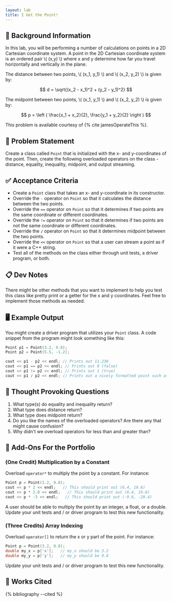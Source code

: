 ```yaml
---
layout: lab
title: I Get the Point!
---
```


## 🔖 Background Information

In this lab, you will be performing a number of calculations on points in a 2D Cartesian coordinate system. A point in the 2D Cartesian coordinate system is an ordered pair \\( (x,y) \\) where x and y determine how far you travel horizontally and vertically in the plane.

The distance between two points, \\( (x_1, y_1) \\) and \\( (x_2, y_2) \\) is given by:

$$
d = \sqrt{(x_2 - x_1)^2 + (y_2 - y_1)^2}
$$

The midpoint between two points, \\( (x_1, y_1) \\) and \\( (x_2, y_2) \\) is given by:

$$
p = \left ( \frac{x_1 + x_2}{2}, \frac{y_1 + y_2}{2} \right )
$$

This problem is available courtesy of {% cite jamesOperateThis %}.

## 🎯 Problem Statement

Create a class called `Point` that is initialized with the x- and y-coordinates of the point. Then, create the following overloaded operators on the class - distance, equality, inequality, midpoint, and output streaming.

## ✅ Acceptance Criteria

* Create a `Point` class that takes an x- and y-coordinate in its constructor.
* Override the `-` operator on `Point` so that it calculates the distance between the two points.
* Override the `==` operator on `Point` so that it determines if two points are the same coordinate or different coordinates.
* Override the `!=` operator on `Point` so that it determines if two points are not the same coordinate or different coordinates.
* Override the `/` operator on `Point` so that it determines midpoint between the two points.
* Override the `<<` operator on `Point` so that a user can stream a point as if it were a C++ string.
* Test all of the methods on the class either through unit tests, a driver program, or both.

## 📋 Dev Notes

There might be other methods that you want to implement to help you test this class like pretty print or a getter for the x and y coordinates. Feel free to implement those methods as needed.

## 🖥️ Example Output

You might create a driver program that utilizes your `Point` class. A code snippet from the program might look something like this:

```cpp
Point p1 = Point(3.2, 9.8);
Point p2 = Point(5.5, -1.2);

cout << p1 - p2 << endl; // Prints out 11.238
cout << p1 == p2 << endl; // Prints out 0 (false)
cout << p1 != p2 << endl; // Prints out 1 (true)
cout << p1 / p2 << endl; // Prints out a nicely formatted point such as (4.35, 4.3)
```

## 📝 Thought Provoking Questions

1. What type(s) do equality and inequality return?
2. What type does distance return?
3. What type does midpoint return?
4. Do you like the names of the overloaded operators? Are there any that might cause confusion?
5. Why didn't we overload operators for less than and greater than?

## 💼 Add-Ons For the Portfolio

### (One Credit) Multiplication by a Constant

Overload `operator*` to multiply the point by a constant. For instance:

```cpp
Point p = Point(3.2, 9.8);
cout << p * 2 << endl;   // This should print out (6.4, 19.6)
cout << p * 2.0 << endl;   // This should print out (6.4, 19.6)
cout << p * -3 << endl;   // This should print out (-9.6, -29.4)
```

A user should be able to multiply the point by an integer, a float, or a double. Update your unit tests and / or driver program to test this new functionality.

### (Three Credits) Array Indexing

Overload `operator[]` to return the x or y part of the point. For instance:

```cpp
Point p = Point(3.2, 9.8);
double my_x = p['x'];   // my_x should be 3.2
double my_y = p['y'];   // my_y should be 9.8
```

Update your unit tests and / or driver program to test this new functionality.

## 📘 Works Cited

{% bibliography --cited %}
